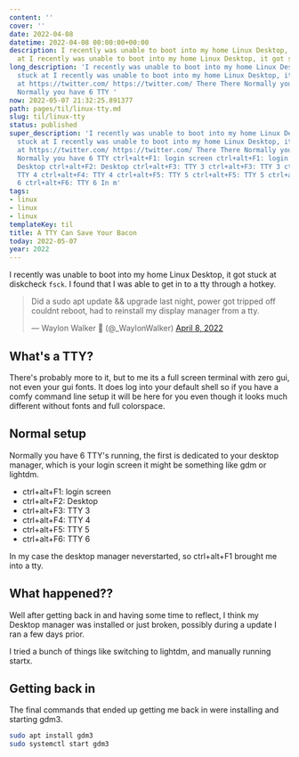 ```yaml
---
content: ''
cover: ''
date: 2022-04-08
datetime: 2022-04-08 00:00:00+00:00
description: I recently was unable to boot into my home Linux Desktop, it got stuck
  at I recently was unable to boot into my home Linux Desktop, it got stuck at https://twit
long_description: 'I recently was unable to boot into my home Linux Desktop, it got
  stuck at I recently was unable to boot into my home Linux Desktop, it got stuck
  at https://twitter.com/ https://twitter.com/ There There Normally you have 6 TTY
  Normally you have 6 TTY '
now: 2022-05-07 21:32:25.891377
path: pages/til/linux-tty.md
slug: til/linux-tty
status: published
super_description: 'I recently was unable to boot into my home Linux Desktop, it got
  stuck at I recently was unable to boot into my home Linux Desktop, it got stuck
  at https://twitter.com/ https://twitter.com/ There There Normally you have 6 TTY
  Normally you have 6 TTY ctrl+alt+F1: login screen ctrl+alt+F1: login screen ctrl+alt+F2:
  Desktop ctrl+alt+F2: Desktop ctrl+alt+F3: TTY 3 ctrl+alt+F3: TTY 3 ctrl+alt+F4:
  TTY 4 ctrl+alt+F4: TTY 4 ctrl+alt+F5: TTY 5 ctrl+alt+F5: TTY 5 ctrl+alt+F6: TTY
  6 ctrl+alt+F6: TTY 6 In m'
tags:
- linux
- linux
- linux
templateKey: til
title: A TTY Can Save Your Bacon
today: 2022-05-07
year: 2022
---
```


I recently was unable to boot into my home Linux Desktop, it got stuck at
diskcheck `fsck`.  I found that I was able to get in to a tty through a hotkey.

<blockquote class="twitter-tweet"><p lang="en" dir="ltr">Did a sudo apt update &amp;&amp; upgrade last night, power got tripped off couldnt reboot, had to reinstall my display manager from a tty.</p>&mdash; Waylon Walker 🐍 (@_WaylonWalker) <a href="https://twitter.com/_WaylonWalker/status/1512281106120384519?ref_src=twsrc%5Etfw">April 8, 2022</a></blockquote>
<script async src="https://platform.twitter.com/widgets.js" charset="utf-8"></script>


## What's a TTY?

There's probably more to it, but to me its a full screen terminal with zero
gui, not even your gui fonts.  It does log into your default shell so if you
have a comfy command line setup it will be here for you even though it looks
much different without fonts and full colorspace.

## Normal setup

Normally you have 6 TTY's running, the first is dedicated to your desktop
manager, which is your login screen it might be something like gdm or lightdm.

* ctrl+alt+F1: login screen
* ctrl+alt+F2: Desktop
* ctrl+alt+F3: TTY 3
* ctrl+alt+F4: TTY 4
* ctrl+alt+F5: TTY 5
* ctrl+alt+F6: TTY 6

In my case the desktop manager neverstarted, so ctrl+alt+F1 brought me into a tty.

## What happened??

Well after getting back in and having some time to reflect, I think my Desktop
manager was installed or just broken, possibly during a update I ran a few days
prior.

I tried a bunch of things like switching to lightdm, and manually running startx.

## Getting back in

The final commands that ended up getting me back in were installing and starting gdm3.

``` bash
sudo apt install gdm3
sudo systemctl start gdm3
```